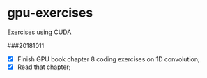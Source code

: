 # gpu-exercises
Exercises using CUDA

###20181011
-[X] Finish GPU book chapter 8 coding exercises on 1D convolution;
-[X] Read that chapter;

